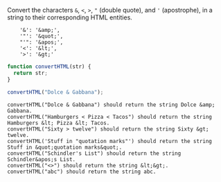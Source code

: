 Convert the characters `&`, `<`, `>`, `"` (double quote),
and `'` (apostrophe), in a string to their corresponding HTML entities.

```
    '&': '&amp;',
    '"': '&quot;',
    "'": '&apos;',
    '<': '&lt;',
    '>': '&gt;'
```

```javascript
function convertHTML(str) {
  return str;
}

convertHTML("Dolce & Gabbana");
```

```
convertHTML("Dolce & Gabbana") should return the string Dolce &amp; Gabbana.
convertHTML("Hamburgers < Pizza < Tacos") should return the string Hamburgers &lt; Pizza &lt; Tacos.
convertHTML("Sixty > twelve") should return the string Sixty &gt; twelve.
convertHTML('Stuff in "quotation marks"') should return the string Stuff in &quot;quotation marks&quot;.
convertHTML("Schindler's List") should return the string Schindler&apos;s List.
convertHTML("<>") should return the string &lt;&gt;.
convertHTML("abc") should return the string abc.
```
